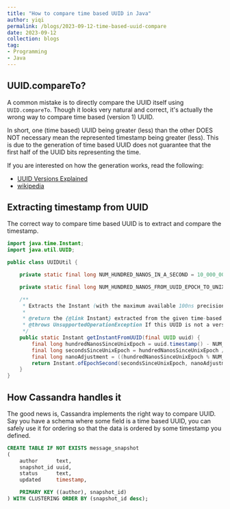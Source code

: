 ```yaml
---
title: "How to compare time based UUID in Java"
author: yiqi
permalink: /blogs/2023-09-12-time-based-uuid-compare
date: 2023-09-12
collection: blogs
tag:
- Programming
- Java
---
```


## UUID.compareTo?

A common mistake is to directly compare the UUID itself using ```UUID.compareTo```. Though it looks very natural and correct, it's actually the wrong way to compare time based (version 1) UUID.  

In short, one (time based) UUID being greater (less) than the other DOES NOT necessary mean the represented timestamp being greater (less). This is due to the generation of time based UUID does not guarantee that the first half of the UUID bits representing the time.  

If you are interested on how the generation works, read the following:  
* [UUID Versions Explained](https://www.uuidtools.com/uuid-versions-explained)
* [wikipedia](https://en.wikipedia.org/wiki/Universally_unique_identifier)

## Extracting timestamp from UUID

The correct way to compare time based UUID is to extract and compare the timestamp.  

```java
import java.time.Instant;
import java.util.UUID;

public class UUIDUtil {

    private static final long NUM_HUNDRED_NANOS_IN_A_SECOND = 10_000_000L;

    private static final long NUM_HUNDRED_NANOS_FROM_UUID_EPOCH_TO_UNIX_EPOCH = 122_192_928_000_000_000L;

    /**
     * Extracts the Instant (with the maximum available 100ns precision) from the given time-based (version 1) UUID.
     *
     * @return the {@link Instant} extracted from the given time-based UUID
     * @throws UnsupportedOperationException If this UUID is not a version 1 UUID
     */
    public static Instant getInstantFromUUID(final UUID uuid) {
        final long hundredNanosSinceUnixEpoch = uuid.timestamp() - NUM_HUNDRED_NANOS_FROM_UUID_EPOCH_TO_UNIX_EPOCH;
        final long secondsSinceUnixEpoch = hundredNanosSinceUnixEpoch / NUM_HUNDRED_NANOS_IN_A_SECOND;
        final long nanoAdjustment = ((hundredNanosSinceUnixEpoch % NUM_HUNDRED_NANOS_IN_A_SECOND) * 100);
        return Instant.ofEpochSecond(secondsSinceUnixEpoch, nanoAdjustment);
    }
}
```

## How Cassandra handles it

The good news is, Cassandra implements the right way to compare UUID. Say you have a schema where some field is a time based UUID, you can safely use it for ordering so that the data is ordered by some timestamp you defined.  

```sql
CREATE TABLE IF NOT EXISTS message_snapshot
(
    author      text,
    snapshot_id uuid,
    status      text,
    updated     timestamp,

    PRIMARY KEY ((author), snapshot_id)
) WITH CLUSTERING ORDER BY (snapshot_id desc);
```